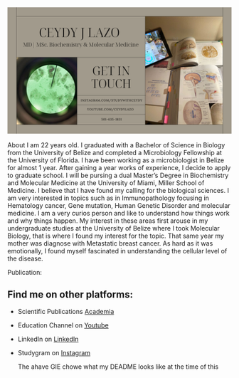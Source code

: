 

<img src="https://github.com/CeydyLazo/CeydyLazo/blob/e91ff57cf822bc6a689684296f54e782628002bb/Home%20Decoration%20Facebook%20Cover.png" alt="banner that says Ceydy Lazo - scientist, content creator and conservationist">

About
I am 22 years old. I graduated with a Bachelor of Science in Biology from the University of Belize and completed a Microbiology Fellowship at the University of Florida. I have been working as a microbiologist in Belize for almost 1 year. After gaining a year works of experience,  I decide to apply to graduate school. I will be pursing a dual Master’s Degree in Biochemistry and Molecular Medicine at the University of Miami, Miller School of Medicine. I believe that I have found my calling for the biological sciences. I am very interested in topics such as in Immunopathology focusing in Hematology cancer, Gene mutation, Human Genetic Disorder and molecular medicine. I am a very curios person and like to understand how things work and why things happen.  My interest in these areas first arouse in my undergraduate studies at the University of Belize where I took Molecular Biology, that is where I found my interest for the topic. That same year my mother was diagnose with Metastatic breast cancer. As hard as it was emotionally, I found myself fascinated in understanding the cellular level of the disease. 

Publication:


## Find me on other platforms:
- Scientific Publications <a href="https://belize.academia.edu/CeydyLazo">Academia</a>
- Education Channel on <a href="https://www.youtube.com/channel/UC4aZiM0r8krHhBpZo4UhFng"> Youtube</a>
- LinkedIn on <a href="https://www.linkedin.com/in/ceydylazo/"> LinkedIn</a>
- Studygram on <a href="https: //www.instagram.com/in/studywithceydy/"> Instagram</a>

  The ahave GIE chowe what my DEADME looks like at the time of this
